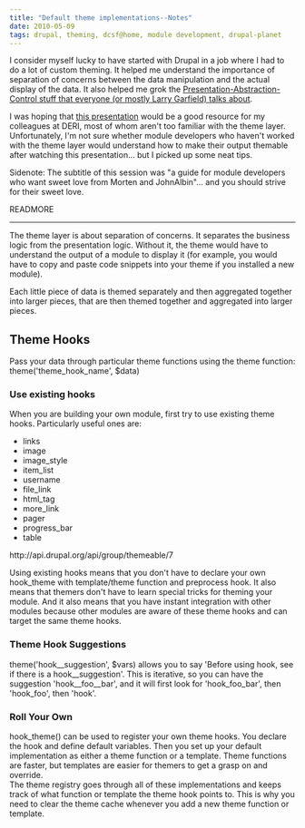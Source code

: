 ```yaml
---
title: "Default theme implementations--Notes"
date: 2010-05-09
tags: drupal, theming, dcsf@home, module development, drupal-planet
---
```

<p>I consider myself lucky to have started with Drupal in a job where I&nbsp;had to do a lot of custom theming. It helped me understand the importance of separation of concerns between the data manipulation and the actual display of the data. It also helped me grok the <a href="http://www.garfieldtech.com/blog/mvc-vs-pac">Presentation-Abstraction-Control stuff that everyone (or mostly Larry Garfield) talks about</a>.</p><p>I&nbsp;was hoping that <a href="http://sf2010.drupal.org/conference/sessions/default-theme-implementations-guide-module-developers-who-want-sweet-love-morten">this presentation</a> would be a good resource for my colleagues at DERI, most of whom aren't too familiar with the theme layer. Unfortunately, I'm not sure whether module developers who haven't worked with the theme layer would understand how to make their output themable after watching this presentation... but I picked up some neat tips.</p><p>Sidenote: The subtitle of this session was &quot;a guide for module developers who want sweet love from Morten and JohnAlbin&quot;... and you should strive for their sweet love.</p>
READMORE<hr /><p>The theme layer is about separation of concerns. It separates the  business logic from the presentation logic. Without it, the theme would  have to understand the output of a module to display it (for example,  you would have to copy and paste code snippets into your theme if you  installed a new module).&nbsp;</p><p>Each little piece of data is  themed separately and then aggregated together into larger pieces, that  are then themed together and aggregated into larger pieces.</p><h2>Theme  Hooks</h2><div>Pass your data through particular theme functions using  the theme function:</div><div>theme('theme_hook_name', $data)</div><h3>Use  existing hooks</h3><p>When you are building your own module, first try to  use existing theme hooks. Particularly useful ones are:&nbsp;</p><ul><li>links</li><li>image</li><li>image_style</li><li>item_list</li><li>username</li><li>file_link</li><li>html_tag</li><li>more_link</li><li>pager</li><li>progress_bar</li><li>table</li></ul><div>http://api.drupal.org/api/group/themeable/7</div><p>Using  existing hooks means that you don't have to declare your own hook_theme  with template/theme function and preprocess hook. It also means that  themers don't have to learn special tricks for theming your module. And  it also means that you have instant integration with other modules  because other modules are aware of these theme hooks and can target the  same theme hooks.</p><h3>Theme Hook Suggestions</h3><p>theme('hook__suggestion',  $vars) allows you to say 'Before using hook, see if there is a  hook__suggestion'. This is iterative, so you can have the suggestion  'hook__foo__bar', and it will first look for 'hook_foo_bar', then  'hook_foo', then 'hook'.</p><div><h3>Roll Your Own</h3>hook_theme()  can be used to register your own theme hooks. You declare the hook and  define default variables. Then you set up your default implementation as  either a theme function or a template. Theme functions are faster, but  templates are easier for themers to get a grasp on and override.</div><div>The  theme registry goes through all of these implementations and keeps  track of what function or template the theme hook points to. This is why  you need to clear the theme cache whenever you add a new theme function  or template.</div><p>&nbsp;</p><p>&nbsp;</p><p>&nbsp;</p>